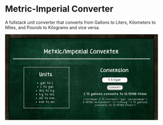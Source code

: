 # Metric-Imperial Converter

A fullstack unit converter that converts from Gallons to Liters, Kilometers to Miles, and Pounds to Kilograms and vice versa.

![Project Screenshot](public/converter.png)


